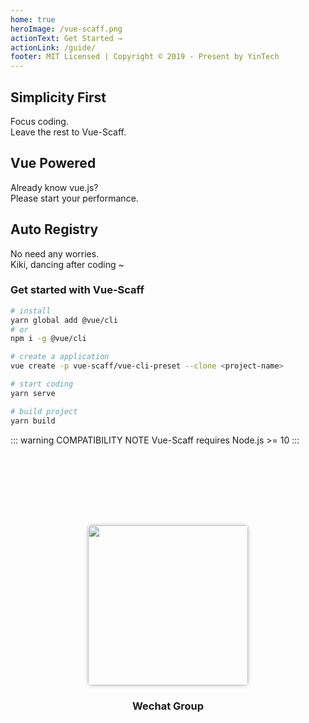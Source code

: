 ```yaml
---
home: true
heroImage: /vue-scaff.png
actionText: Get Started →
actionLink: /guide/
footer: MIT Licensed | Copyright © 2019 - Present by YinTech
---
```


<div style="text-align: center">
  <Bit/>
</div>

<div class="features">
  <div class="feature">
    <h2>Simplicity First</h2>
    <p>Focus coding.<br />Leave the rest to Vue-Scaff.</p>
  </div>

  <div class="feature">
    <h2>Vue Powered</h2>
    <p>Already know vue.js? <br />Please start your performance.</p>
  </div>

  <div class="feature">
    <h2>Auto Registry</h2>
    <p>No need any worries.<br />Kiki, dancing after coding ~</p>
  </div>
</div>

### Get started with Vue-Scaff

```sh
# install
yarn global add @vue/cli
# or
npm i -g @vue/cli

# create a application
vue create -p vue-scaff/vue-cli-preset --clone <project-name>

# start coding
yarn serve

# build project
yarn build
```

::: warning COMPATIBILITY NOTE
Vue-Scaff requires Node.js >= 10
:::

<div style="text-align: center; margin-top: 128px;">
	<img width="256" height="256" style="box-shadow: 0 0 6px rgba(0, 0, 0, .25); border-radius: 6px;" src="http://oss.joenix.com/joenix.com/qr-group.png" />
</div>
<h3 style="text-align: center;">Wechat Group</h3>

